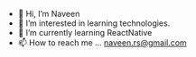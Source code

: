 - 👋 Hi, I’m Naveen
- 👀 I’m interested in learning technologies.
- 🌱 I’m currently learning ReactNative
- 📫 How to reach me ... naveen.rs@gmail.com

<!---
naveenrs1982/naveenrs1982 is a ✨ special ✨ repository because its `README.md` (this file) appears on your GitHub profile.
You can click the Preview link to take a look at your changes.
--->
